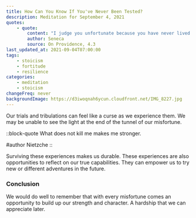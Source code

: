 ```yaml
---
title: How Can You Know If You've Never Been Tested?
description: Meditation for September 4, 2021
quotes:
    - quote:
        content: "I judge you unfortunate because you have never lived through misfortune. You have passed through life without an opponent — no one can ever know what you are capable of, not even you."
        author: Seneca
        source: On Providence, 4.3
last_updated_at: 2021-09-04T07:00:00
tags:
    - stoicism
    - fortitude
    - resilience
categories:
    - meditation
    - stoicism
changeFreq: never
backgroundImage: https://d3iwoqnah6ycun.cloudfront.net/IMG_8227.jpg
---
```


Our trials and tribulations can feel like a curse as we experience them. We may be unable to see the light at the end of 
the tunnel of our misfortune.

::block-quote
What does not kill me makes me stronger.

#author
Nietzche
::

Surviving these experiences makes us durable. These experiences are also opportunities to reflect on our true 
capabilities. They can empower us to try new or different adventures in the future.

### Conclusion

We would do well to remember that with every misfortune comes an opportunity to build up our strength and character. A 
hardship that we can appreciate later.
